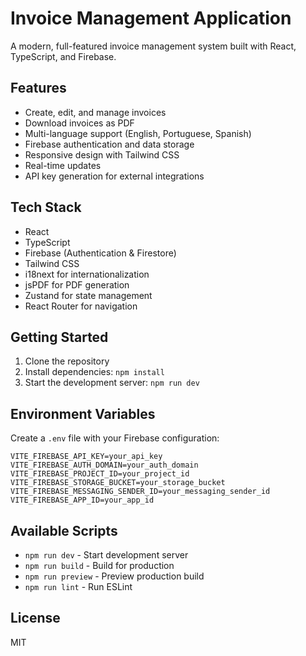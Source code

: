 # Invoice Management Application

A modern, full-featured invoice management system built with React, TypeScript, and Firebase.

## Features

- Create, edit, and manage invoices
- Download invoices as PDF
- Multi-language support (English, Portuguese, Spanish)
- Firebase authentication and data storage
- Responsive design with Tailwind CSS
- Real-time updates
- API key generation for external integrations

## Tech Stack

- React
- TypeScript
- Firebase (Authentication & Firestore)
- Tailwind CSS
- i18next for internationalization
- jsPDF for PDF generation
- Zustand for state management
- React Router for navigation

## Getting Started

1. Clone the repository
2. Install dependencies: `npm install`
3. Start the development server: `npm run dev`

## Environment Variables

Create a `.env` file with your Firebase configuration:

```env
VITE_FIREBASE_API_KEY=your_api_key
VITE_FIREBASE_AUTH_DOMAIN=your_auth_domain
VITE_FIREBASE_PROJECT_ID=your_project_id
VITE_FIREBASE_STORAGE_BUCKET=your_storage_bucket
VITE_FIREBASE_MESSAGING_SENDER_ID=your_messaging_sender_id
VITE_FIREBASE_APP_ID=your_app_id
```

## Available Scripts

- `npm run dev` - Start development server
- `npm run build` - Build for production
- `npm run preview` - Preview production build
- `npm run lint` - Run ESLint

## License

MIT